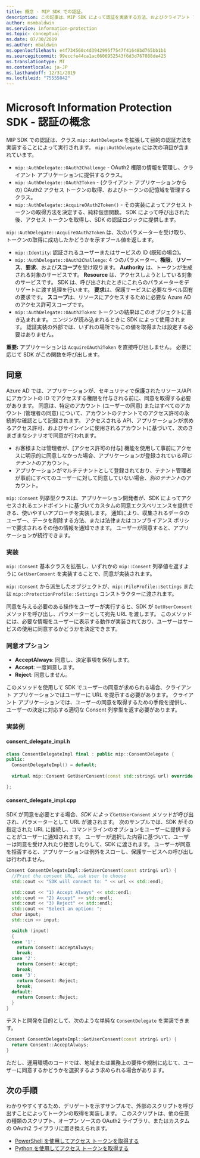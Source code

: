 ```yaml
---
title: 概念 - MIP SDK での認証。
description: この記事は、MIP SDK によって認証を実装する方法、およびクライアント アプリケーションで OAuth2 アクセス トークンの取得ロジックを提供するための要件を理解するのに役立ちます。
author: msmbaldwin
ms.service: information-protection
ms.topic: conceptual
ms.date: 07/30/2019
ms.author: mbaldwin
ms.openlocfilehash: e4f734560c4d3942995f7547f41648bd765bb1b1
ms.sourcegitcommit: 99eccfe44ca1ac0606952543f6d3d767088de425
ms.translationtype: MT
ms.contentlocale: ja-JP
ms.lasthandoff: 12/31/2019
ms.locfileid: "75555842"
---
```

# <a name="microsoft-information-protection-sdk---authentication-concepts"></a>Microsoft Information Protection SDK - 認証の概念

MIP SDK での認証は、クラス `mip::AuthDelegate` を拡張して目的の認証方法を実装することによって実行されます。 `mip::AuthDelegate` には次の項目が含まれています。

- `mip::AuthDelegate::OAuth2Challenge` - OAuth2 権限の情報を管理し、クライアント アプリケーションに提供するクラス。
- `mip::AuthDelegate::OAuth2Token` - (クライアント アプリケーションからの) OAuth2 アクセス トークンの取得、およびトークンの記憶域を管理するクラス。
- `mip::AuthDelegate::AcquireOAuth2Token()` - その実装によってアクセス トークンの取得方法を決定する、純粋仮想関数。 SDK によって呼び出された後、アクセス トークンを取得し、SDK の認証ロジックに提供します。

`mip::AuthDelegate::AcquireOAuth2Token` は、次のパラメーターを受け取り、トークンの取得に成功したかどうかを示すブール値を返します。

- `mip::Identity`: 認証されるユーザーまたはサービスの ID (既知の場合)。
- `mip::AuthDelegate::OAuth2Challenge`: 4 つのパラメーター、**権限**、**リソース**、**要求**、および**スコープ**を受け取ります。 **Authority** は、トークンが生成される対象のサービスです。 **Resource** は、アクセスしようとしている対象のサービスです。 SDK は、呼び出されたときにこれらのパラメーターをデリゲートに渡す処理を行います。 **要求**は、保護サービスに必要なラベル固有の要求です。 **スコープ**は、リソースにアクセスするために必要な Azure AD のアクセス許可スコープです。 
- `mip::AuthDelegate::OAuth2Token`: トークンの結果はこのオブジェクトに書き込まれます。 エンジンが読み込まれるときに SDK によって使用されます。 認証実装の外部では、いずれの場所でもこの値を取得または設定する必要はありません。

**重要:** アプリケーションは `AcquireOAuth2Token` を直接呼び出しません。 必要に応じて SDK がこの関数を呼び出します。

## <a name="consent"></a>同意

Azure AD では、アプリケーションが、セキュリティで保護されたリソース/API にアカウントの ID でアクセスする権限を付与される前に、同意を取得する必要があります。 同意は、特定のアカウント (ユーザーの同意) またはすべてのアカウント (管理者の同意) について、アカウントのテナントでのアクセス許可の永続的な確認として記録されます。 アクセスされる API、アプリケーションが求めるアクセス許可、およびサインインに使用されるアカウントに基づいて、次のさまざまなシナリオで同意が行われます。 

- お客様または管理者が、[アクセス許可の付与] 機能を使用して事前にアクセスに明示的に同意しなかった場合、アプリケーションが登録されている*同じテナント*のアカウント。
- アプリケーションがマルチテナントとして登録されており、テナント管理者が事前にすべてのユーザーに対して同意していない場合、*別のテナント*のアカウント。

`mip::Consent` 列挙型クラスは、アプリケーション開発者が、SDK によってアクセスされるエンドポイントに基づいてカスタムの同意エクスペリエンスを提供できる、使いやすいアプローチを実装します。 通知により、収集されるデータのユーザー、データを削除する方法、または法律またはコンプライアンス ポリシーで要求されるその他の情報を通知できます。 ユーザーが同意すると、アプリケーションが続行できます。 

### <a name="implementation"></a>実装

`mip::Consent` 基本クラスを拡張し、いずれかの `mip::Consent` 列挙値を返すように `GetUserConsent` を実装することで、同意が実装されます。 

`mip::Consent` から派生したオブジェクトが、`mip::FileProfile::Settings` または `mip::ProtectionProfile::Settings` コンストラクターに渡されます。

同意を与える必要のある操作をユーザーが実行すると、SDK が `GetUserConsent` メソッドを呼び出し、パラメーターとして宛先 URL を渡します。 このメソッドには、必要な情報をユーザーに表示する動作が実装されており、ユーザーはサービスの使用に同意するかどうかを決定できます。 

### <a name="consent-options"></a>同意オプション

- **AcceptAlways**: 同意し、決定事項を保存します。
- **Accept**: 一度同意します。
- **Reject**: 同意しません。

このメソッドを使用して SDK でユーザーの同意が求められる場合、クライアント アプリケーションではユーザーに URL を提示する必要があります。 クライアント アプリケーションでは、ユーザーの同意を取得するための手段を提供し、ユーザーの決定に対応する適切な Consent 列挙型を返す必要があります。

### <a name="sample-implementation"></a>実装例

#### <a name="consent_delegate_implh"></a>consent_delegate_impl.h

```cpp
class ConsentDelegateImpl final : public mip::ConsentDelegate {
public:
  ConsentDelegateImpl() = default;
  
  virtual mip::Consent GetUserConsent(const std::string& url) override;

};
```

#### <a name="consent_delegate_implcpp"></a>consent_delegate_impl.cpp

SDK が同意を必要とする場合、*SDK によって*`GetUserConsent` メソッドが呼び出され、パラメーターとして URL が渡されます。 次のサンプルでは、SDK がその指定された URL に接続し、コマンドラインのオプションをユーザーに提供することがユーザーに通知されます。 ユーザーが選択した内容に基づいて、ユーザーは同意を受け入れたり拒否したりして、SDK に渡されます。 ユーザーが同意を拒否すると、アプリケーションは例外をスローし、保護サービスへの呼び出しは行われません。 

```cpp
Consent ConsentDelegateImpl::GetUserConsent(const string& url) {
  //Print the consent URL, ask user to choose
  std::cout << "SDK will connect to: " << url << std::endl;

  std::cout << "1) Accept Always" << std::endl;
  std::cout << "2) Accept" << std::endl;
  std::cout << "3) Reject" << std::endl;
  std::cout << "Select an option: ";
  char input;
  std::cin >> input;

  switch (input)
  {
  case '1':
    return Consent::AcceptAlways;
    break;
  case '2':
    return Consent::Accept;
    break;
  case '3':
    return Consent::Reject;
    break;
  default:
    return Consent::Reject;
  }  
}
```

テストと開発を目的として、次のような単純な `ConsentDelegate` を実装できます。

```cpp
Consent ConsentDelegateImpl::GetUserConsent(const string& url) {
  return Consent::AcceptAlways;
}
```

ただし、運用環境のコードでは、地域または業務上の要件や規制に応じて、ユーザーに同意するかどうかを選択するよう求められる場合があります。 

## <a name="next-steps"></a>次の手順

わかりやすくするため、デリゲートを示すサンプルで、外部のスクリプトを呼び出すことによってトークンの取得を実装します。 このスクリプトは、他の任意の種類のスクリプト、オープン ソースの OAuth2 ライブラリ、またはカスタムの OAuth2 ライブラリに置き換えられます。

- [PowerShell を使用してアクセス トークンを取得する](concept-authentication-acquire-token-ps.md)
- [Python を使用してアクセス トークンを取得する](concept-authentication-acquire-token-py.md)
